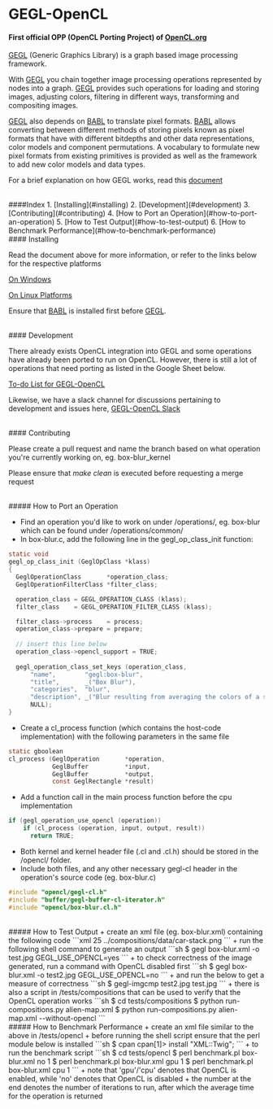 # GEGL-OpenCL
#### First official OPP (OpenCL Porting Project) of [OpenCL.org](http://opencl.org)

[GEGL](http://gegl.org/) (Generic Graphics Library) is a graph based image processing framework.

With [GEGL](http://gegl.org/) you chain together image processing operations represented by nodes into a graph. [GEGL](http://gegl.org/) provides such operations for loading and storing images, adjusting colors, filtering in different ways, transforming and compositing images.

[GEGL](http://gegl.org/) also depends on [BABL](http://www.gegl.org/babl/) to translate pixel formats. [BABL](http://www.gegl.org/babl/) allows converting between different methods of storing pixels known as pixel formats that have with different bitdepths and other data representations, color models and component permutations. A vocabulary to formulate new pixel formats from existing primitives is provided as well as the framework to add new color models and data types.

For a brief explanation on how GEGL works, read this [document](https://onedrive.live.com/redir?resid=B05FBF0EF1DAF9A4!7923&authkey=!ALQ1C8VwMFWrtwc&ithint=file%2cdocx)

</br>
####Index
1. [Installing](#installing)
2. [Development](#development)
3. [Contributing](#contributing)
4. [How to Port an Operation](#how-to-port-an-operation)
5. [How to Test Output](#how-to-test-output)
6. [How to Benchmark Performance](#how-to-benchmark-performance)


</br>
#### Installing

Read the document above for more information, or refer to the links below for the respective platforms

[On Windows](http://wiki.gimp.org/wiki/Hacking:Building/Windows)

[On Linux Platforms](http://wiki.gimp.org/wiki/Hacking:Building/Linux)

Ensure that [BABL](http://www.gegl.org/babl) is installed first before [GEGL](http://gegl.org).


</br>
#### Development

There already exists OpenCL integration into GEGL and some operations have already been ported to run on OpenCL. However, there is still a lot of operations that need porting as listed in the Google Sheet below.

[To-do List for GEGL-OpenCL](https://docs.google.com/spreadsheets/d/1gzgFiw-GVcLcENLLpPP0-LTQd_B4Zc1x4JCi95Girf8/edit?usp=drivesdk)

Likewise, we have a slack channel for discussions pertaining to development and issues here, [GEGL-OpenCL Slack](https://gegl-opencl.slack.com/)


</br>
#### Contributing

Please create a pull request and name the branch based on what operation you're currently working on, eg. box-blur_kernel

Please ensure that *make clean* is executed before requesting a merge request

</br>
##### How to Port an Operation

+ Find an operation you'd like to work on under /operations/, eg. box-blur which can be found under /operations/common/
+ In box-blur.c, add the following line in the gegl_op_class_init function:
```c
static void
gegl_op_class_init (GeglOpClass *klass)
{
  GeglOperationClass       *operation_class;
  GeglOperationFilterClass *filter_class;

  operation_class = GEGL_OPERATION_CLASS (klass);
  filter_class    = GEGL_OPERATION_FILTER_CLASS (klass);

  filter_class->process    = process;
  operation_class->prepare = prepare;
  
  // insert this line below
  operation_class->opencl_support = TRUE;
  
  gegl_operation_class_set_keys (operation_class,
      "name",        "gegl:box-blur",
      "title",       _("Box Blur"),
      "categories",  "blur",
      "description", _("Blur resulting from averaging the colors of a square neighbourhood."),
      NULL);
}
```
+ Create a cl_process function (which contains the host-code implementation) with the following parameters in the same file
```c
static gboolean
cl_process (GeglOperation       *operation,
            GeglBuffer          *input,
            GeglBuffer          *output,
            const GeglRectangle *result)
```
+ Add a function call in the main process function before the cpu implementation
```c
if (gegl_operation_use_opencl (operation))
    if (cl_process (operation, input, output, result))
      return TRUE;
```
+ Both kernel and kernel header file (.cl and .cl.h) should be stored in the /opencl/ folder.
+ Include both files, and any other necessary gegl-cl header in the operation's source code (eg. box-blur.c)
```c
#include "opencl/gegl-cl.h"
#include "buffer/gegl-buffer-cl-iterator.h"
#include "opencl/box-blur.cl.h"
```

</br>
##### How to Test Output
+ create an xml file (eg. box-blur.xml) containing the following code
```xml
<?xml version='1.0' encoding='UTF-8'?>
<gegl>
  <node operation='gegl:box-blur'>
    <params>
      <param name='radius'>25</param>
    </params>
  </node>
  <node operation='gegl:load'>
    <params>
      <param name='path'>../compositions/data/car-stack.png</param>
    </params>
  </node>
</gegl>
```
+ run the following shell command to generate an output
```sh
$ gegl box-blur.xml -o test.jpg GEGL_USE_OPENCL=yes
```
+ to check correctness of the image generated, run a command with OpenCL disabled first
```sh
$ gegl box-blur.xml -o test2.jpg GEGL_USE_OPENCL=no
```
+ and run the below to get a measure of correctness
```sh
$ gegl-imgcmp test2.jpg test.jpg
```
+ there is also a script in /tests/compositions that can be used to verify that the OpenCL operation works
```sh
$ cd tests/compositions
$ python run-compositions.py alien-map.xml
$ python run-compositions.py alien-map.xml --without-opencl
```

</br>
##### How to Benchmark Performance
+ create an xml file similar to the above in /tests/opencl
+ before running the shell script ensure that the perl module below is installed
```sh
$ cpan
cpan[1]> install "XML::Twig";
```
+ to run the benchmark script
```sh
$ cd tests/opencl
$ perl benchmark.pl box-blur.xml no 1
$ perl benchmark.pl box-blur.xml gpu 1
$ perl benchmark.pl box-blur.xml cpu 1
``` 
+ note that 'gpu'/'cpu' denotes that OpenCL is enabled, while 'no' denotes that OpenCL is disabled
+ the number at the end denotes the number of iterations to run, after which the average time for the operation is returned
